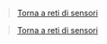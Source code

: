 >[Torna a reti di sensori](sensornetworkshort.md#classificazione-delle-tecnologie-wsn-in-base-a-velocità-e-copertura)






>[Torna a reti di sensori](sensornetworkshort.md#classificazione-delle-tecnologie-wsn-in-base-a-velocità-e-copertura)
